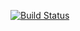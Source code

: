 [![Build Status](https://travis-ci.org/advanced-rest-client/iron-validator-behavior.svg?branch=stage)](https://travis-ci.org/advanced-rest-client/iron-validator-behavior)  

